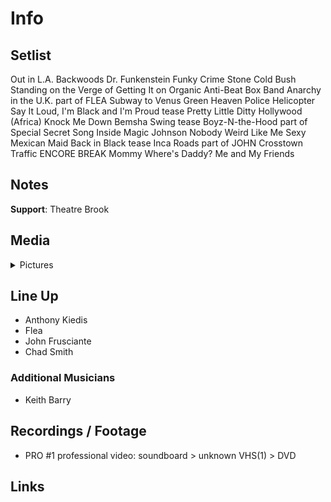 # Info

## Setlist

Out in L.A.
Backwoods
Dr. Funkenstein
Funky Crime
Stone Cold Bush
Standing on the Verge of Getting It on
Organic Anti-Beat Box Band
Anarchy in the U.K. part of FLEA
Subway to Venus
Green Heaven
Police Helicopter
Say It Loud, I'm Black and I'm Proud tease
Pretty Little Ditty
Hollywood (Africa)
Knock Me Down
Bemsha Swing tease
Boyz-N-the-Hood part of
Special Secret Song Inside
Magic Johnson
Nobody Weird Like Me
Sexy Mexican Maid
Back in Black tease
Inca Roads part of JOHN
Crosstown Traffic
ENCORE BREAK
Mommy Where's Daddy?
Me and My Friends

## Notes

**Support**: Theatre Brook

## Media 

<details>
  <summary>Pictures</summary>
  <!--<img alt="Setlist" title="Setlist" src="_.jpg" height="200" />
  <img alt="Flyer" title="Flyer" src="_.jpg" height="200" />
  <img alt="Clipper" title="Clipper" src="_.jpg" height="200" />
  <img alt="Ticket" title="Ticket" src="_.jpg" height="200" />
  -->
</details>

## Line Up

* Anthony Kiedis
* Flea
* John Frusciante
* Chad Smith

### Additional Musicians

* Keith Barry

## Recordings / Footage

* PRO #1 professional video: soundboard > unknown VHS(1) > DVD

## Links

